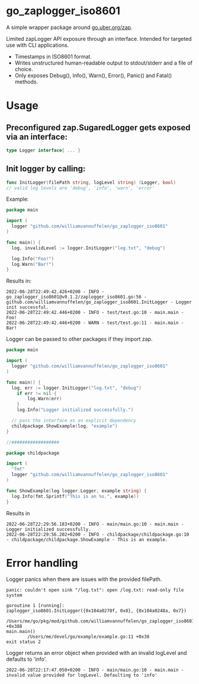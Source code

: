 # go_zaplogger_iso8601

A simple wrapper package around [go.uber.org/zap](go.uber.org/zap).

Limited zapLogger API exposure through an interface. Intended for targeted use with CLI applications.

- Timestamps in ISO8601 format. 
- Writes unstructured human-readable output to stdout/stderr and a file of choice.
- Only exposes Debug(), Info(), Warn(), Error(), Panic() and Fatal() methods.

# Usage

## Preconfigured zap.SugaredLogger gets exposed via an interface:

```go
type Logger interface{ ... }
```


## Init logger by calling:

```go
func InitLogger(filePath string, logLevel string) (Logger, bool)
// valid log levels are 'debug', 'info', 'warn', 'error'
```

Example:

```go
package main

import (
  logger "github.com/williamvannuffelen/go_zaplogger_iso8601"
)

func main() {
  log, invalidLevel := logger.InitLogger("log.txt", "debug")

  log.Info("Foo!")
  log.Warn("Bar!")
}
```
Results in:
```
2022-06-28T22:49:42.426+0200 - INFO - go_zaplogger_iso8601@v0.1.2/zaplogger_iso8601.go:56 - github.com/williamvannuffelen/go_zaplogger_iso8601.InitLogger - Logger init successful.
2022-06-28T22:49:42.446+0200 - INFO - test/test.go:10 - main.main - Foo!
2022-06-28T22:49:42.446+0200 - WARN - test/test.go:11 - main.main - Bar!
```

Logger can be passed to other packages if they import zap.

```go
package main

import (
  logger "github.com/williamvannuffelen/go_zaplogger_iso8601"
)

func main() {
  log, err := logger.InitLogger("log.txt", "debug")
	if err != nil {
		log.Warn(err)
	}
	log.Info("Logger initialized successfully.")  

  // pass the interface as an explicit dependency
  childpackage.ShowExample(log, "example")
}

//##################

package childpackage

import (
  "fmt"
  logger "github.com/williamvannuffelen/go_zaplogger_iso8601"
)

func ShowExample(log logger.Logger, example string) {
  log.Info(fmt.Sprintf("This is an %s.", example))
}
```
Results in 
```
2022-06-28T22:29:56.183+0200 - INFO - main/main.go:10 - main.main - Logger initialized successfully.
2022-06-28T22:29:56.202+0200 - INFO - childpackage/childpackage.go:10 - childpackage/childpackage.ShowExample - This is an example.

```

# Error handling

Logger panics when there are issues with the provided filePath.
```
panic: couldn't open sink "/log.txt": open /log.txt: read-only file system

goroutine 1 [running]:
zaplogger_iso8601.InitLogger({0x104a0270f, 0x8}, {0x104a0248a, 0x7})
        /Users/me/go/pkg/mod/github.com/williamvannuffelen/go_zaplogger_iso8601@v0.1.2/zaplogger_iso8601.go:52 +0x388
main.main()
        /Users/me/devel/go/example/example.go:11 +0x38
exit status 2
```
Logger returns an error object when provided with an invalid logLevel and defaults to 'info'.
```
2022-06-28T22:17:47.050+0200 - INFO - main/main.go:10 - main.main - invalid value provided for logLevel. Defaulting to 'info'
```